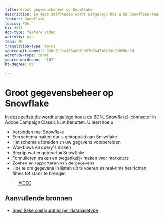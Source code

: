 ```yaml
---
title: Groot gegevensbeheer op Snowflake
description: In deze zelfstudie wordt uitgelegd hoe u de Snowflake-aansluiting in Adobe Campaign Classic kunt benutten
feature: Snowflake
topics: FDA
kt: 4405
doc-type: feature video
activity: use
team: PM
translation-type: tm+mt
source-git-commit: 838c617ca163a09fcb57b7b4706433e98869bc3d
workflow-type: tm+mt
source-wordcount: '107'
ht-degree: 6%

---
```



# Groot gegevensbeheer op Snowflake

In deze zelfstudie wordt uitgelegd hoe u de [!DNL Snowflake]-connector in Adobe Campaign Classic kunt benutten.
U leert hoe u

* Verbinden met Snowflake
* Een schema maken dat is gekoppeld aan Snowflake
* Het schema uitbreiden en uw gegevens voorbereiden
* Workflows en query&#39;s maken
* Begrijp wat er gebeurt in Snowflake
* Formulieren maken en toegankelijk maken voor marketers
* Zoeken en rapporteren van de gegevens
* Hoe te om gegevens in lijsten uit te voeren en real-time het richten filters tot stand te brengen

>[!VIDEO](https://video.tv.adobe.com/v/31588?quality=12&learn=on)

## Aanvullende bronnen

* [Specifieke configuraties per databasetype](https://docs.adobe.com/content/help/en/campaign-classic/using/getting-started/accessing-external-database/specific-configuration-database.html)
